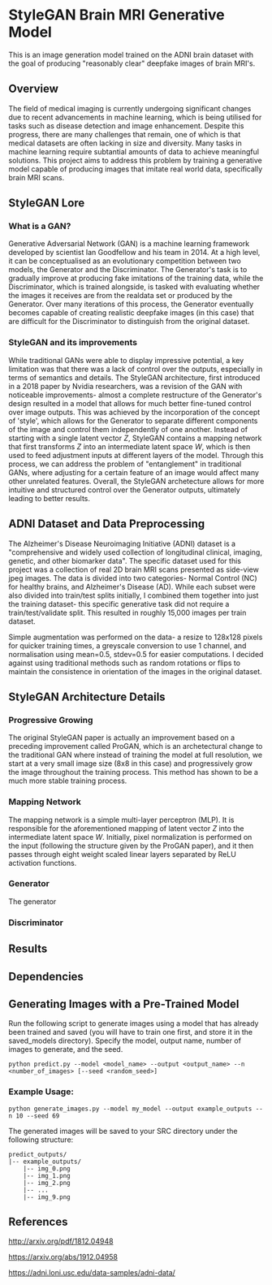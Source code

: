 # StyleGAN Brain MRI Generative Model
This is an image generation model trained on the ADNI brain dataset with the goal of producing "reasonably clear" deepfake images of brain MRI's.


## Overview
The field of medical imaging is currently undergoing significant changes due to recent advancements in machine learning, which is being utilised for tasks such as disease detection and image enhancement. Despite this progress, there are many challenges that remain, one of which is that medical datasets are often lacking in size and diversity. Many tasks in machine learning require subtantial amounts of data to achieve meaningful solutions. This project aims to address this problem by training a generative model capable of producing images that imitate real world data, specifically brain MRI scans.


## StyleGAN Lore

### What is a GAN?
Generative Adversarial Network (GAN) is a machine learning framework developed by scientist Ian Goodfellow and his team in 2014. At a high level, it can be conceptualised as an evolutionary competition between two models, the Generator and the Discriminator. The Generator's task is to gradually improve at producing fake imitations of the training data, while the Discriminator, which is trained alongside, is tasked with evaluating whether the images it receives are from the realdata set or produced by the Generator. Over many iterations of this process, the Generator eventually becomes capable of creating realistic deepfake images (in this case) that are difficult for the Discriminator to distinguish from the original dataset.

### StyleGAN and its improvements
While traditional GANs were able to display impressive potential, a key limitation was that there was a lack of control over the outputs, especially in terms of semantics and details. The StyleGAN architecture, first introduced in a 2018 paper by Nvidia researchers, was a revision of the GAN with noticeable improvements- almost a complete restructure of the Generator's design resulted in a model that allows for much better fine-tuned control over image outputs. This was achieved by the incorporation of the concept of 'style', which allows for the Generator to separate different components of the image and control them independently of one another. Instead of starting with a single latent vector $Z$, StyleGAN contains a mapping network that first transforms $Z$ into an intermediate latent space $W$, which is then used to feed adjustment inputs at different layers of the model. Through this process, we can address the problem of "entanglement" in traditional GANs, where adjusting for a certain feature of an image would affect many other unrelated features. Overall, the StyleGAN archetecture allows for more intuitive and structured control over the Generator outputs, ultimately leading to better results.

## ADNI Dataset and Data Preprocessing
The Alzheimer's Disease Neuroimaging Initiative (ADNI) dataset is a "comprehensive and widely used collection of longitudinal clinical, imaging, genetic, and other biomarker data". The specific dataset used for this project was a collection of real 2D brain MRI scans presented as side-view jpeg images. The data is divided into two categories- Normal Control (NC) for healthy brains, and Alzheimer's Disease (AD). While each subset were also divided into train/test splits initially, I combined them together into just the training dataset- this specific generative task did not require a train/test/validate split. This resulted in roughly 15,000 images per train dataset.

Simple augmentation was performed on the data- a resize to 128x128 pixels for quicker training times, a greyscale conversion to use 1 channel, and normalisation using mean=0.5, stdev=0.5 for easier computations. I decided against using traditional methods such as random rotations or flips to maintain the consistence in orientation of the images in the original dataset.

## StyleGAN Architecture Details

### Progressive Growing
The original StyleGAN paper is actually an improvement based on a preceding improvement called ProGAN, which is an archetectural change to the traditional GAN where instead of training the model at full resolution, we start at a very small image size (8x8 in this case) and progressively grow the image throughout the training process. This method has shown to be a much more stable training process.

### Mapping Network
The mapping network is a simple multi-layer perceptron (MLP). It is responsible for the aforementioned mapping of latent vector $Z$ into the intermediate latent space $W$. Initially, pixel normalization is performed on the input (following the structure given by the ProGAN paper), and it then passes through eight weight scaled linear layers separated by ReLU activation functions.

### Generator
The generator 

### Discriminator


## Results

## Dependencies

## Generating Images with a Pre-Trained Model
Run the following script to generate images using a model that has already been trained and saved (you will have to train one first, and store it in the saved_models directory). Specify the model, output name, number of images to generate, and the seed.

```
python predict.py --model <model_name> --output <output_name> --n <number_of_images> [--seed <random_seed>]
```

### Example Usage:

```
python generate_images.py --model my_model --output example_outputs --n 10 --seed 69
```

The generated images will be saved to your SRC directory under the following structure:
```
predict_outputs/
|-- example_outputs/
    |-- img_0.png
    |-- img_1.png
    |-- img_2.png
    |-- ...
    |-- img_9.png
```

## References

http://arxiv.org/pdf/1812.04948

https://arxiv.org/abs/1912.04958

https://adni.loni.usc.edu/data-samples/adni-data/
